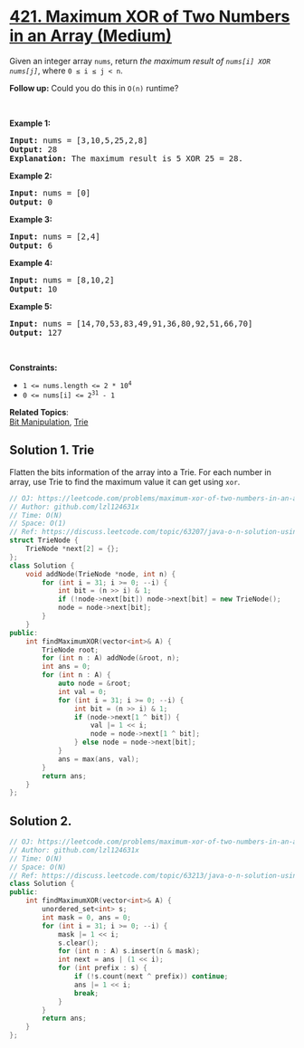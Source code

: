 # [421. Maximum XOR of Two Numbers in an Array (Medium)](https://leetcode.com/problems/maximum-xor-of-two-numbers-in-an-array/)

<p>Given an integer array <code>nums</code>, return <em>the maximum result of <code>nums[i] XOR nums[j]</code></em>, where <code>0 ≤ i ≤ j &lt; n</code>.</p>

<p><strong>Follow up:</strong> Could you do this in <code>O(n)</code> runtime?</p>

<p>&nbsp;</p>
<p><strong>Example 1:</strong></p>

<pre><strong>Input:</strong> nums = [3,10,5,25,2,8]
<strong>Output:</strong> 28
<strong>Explanation:</strong> The maximum result is 5 XOR 25 = 28.</pre>

<p><strong>Example 2:</strong></p>

<pre><strong>Input:</strong> nums = [0]
<strong>Output:</strong> 0
</pre>

<p><strong>Example 3:</strong></p>

<pre><strong>Input:</strong> nums = [2,4]
<strong>Output:</strong> 6
</pre>

<p><strong>Example 4:</strong></p>

<pre><strong>Input:</strong> nums = [8,10,2]
<strong>Output:</strong> 10
</pre>

<p><strong>Example 5:</strong></p>

<pre><strong>Input:</strong> nums = [14,70,53,83,49,91,36,80,92,51,66,70]
<strong>Output:</strong> 127
</pre>

<p>&nbsp;</p>
<p><strong>Constraints:</strong></p>

<ul>
	<li><code>1 &lt;= nums.length &lt;= 2 * 10<sup>4</sup></code></li>
	<li><code>0 &lt;= nums[i] &lt;= 2<sup>31</sup> - 1</code></li>
</ul>


**Related Topics**:  
[Bit Manipulation](https://leetcode.com/tag/bit-manipulation/), [Trie](https://leetcode.com/tag/trie/)

## Solution 1. Trie

Flatten the bits information of the array into a Trie. For each number in array, use Trie to find the maximum value it can get using `xor`.

```cpp
// OJ: https://leetcode.com/problems/maximum-xor-of-two-numbers-in-an-array/
// Author: github.com/lzl124631x
// Time: O(N)
// Space: O(1)
// Ref: https://discuss.leetcode.com/topic/63207/java-o-n-solution-using-trie
struct TrieNode {
    TrieNode *next[2] = {};
};
class Solution {
    void addNode(TrieNode *node, int n) {
        for (int i = 31; i >= 0; --i) {
            int bit = (n >> i) & 1;
            if (!node->next[bit]) node->next[bit] = new TrieNode();
            node = node->next[bit];
        }
    }
public:
    int findMaximumXOR(vector<int>& A) {
        TrieNode root;
        for (int n : A) addNode(&root, n);
        int ans = 0;
        for (int n : A) {
            auto node = &root;
            int val = 0;
            for (int i = 31; i >= 0; --i) {
                int bit = (n >> i) & 1;
                if (node->next[1 ^ bit]) {
                    val |= 1 << i;
                    node = node->next[1 ^ bit];
                } else node = node->next[bit];
            }
            ans = max(ans, val);
        }
        return ans;
    }
};
```

## Solution 2.

```cpp
// OJ: https://leetcode.com/problems/maximum-xor-of-two-numbers-in-an-array/
// Author: github.com/lzl124631x
// Time: O(N)
// Space: O(N)
// Ref: https://discuss.leetcode.com/topic/63213/java-o-n-solution-using-bit-manipulation-and-hashmap
class Solution {
public:
    int findMaximumXOR(vector<int>& A) {
        unordered_set<int> s;
        int mask = 0, ans = 0;
        for (int i = 31; i >= 0; --i) {
            mask |= 1 << i;
            s.clear();
            for (int n : A) s.insert(n & mask);
            int next = ans | (1 << i);
            for (int prefix : s) {
                if (!s.count(next ^ prefix)) continue;
                ans |= 1 << i;
                break;
            }
        }
        return ans;
    }
};
```